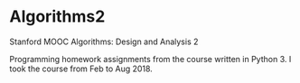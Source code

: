 # Algorithms2
Stanford MOOC Algorithms: Design and Analysis 2

Programming homework assignments from the course written in Python 3.
I took the course from Feb to Aug 2018.
